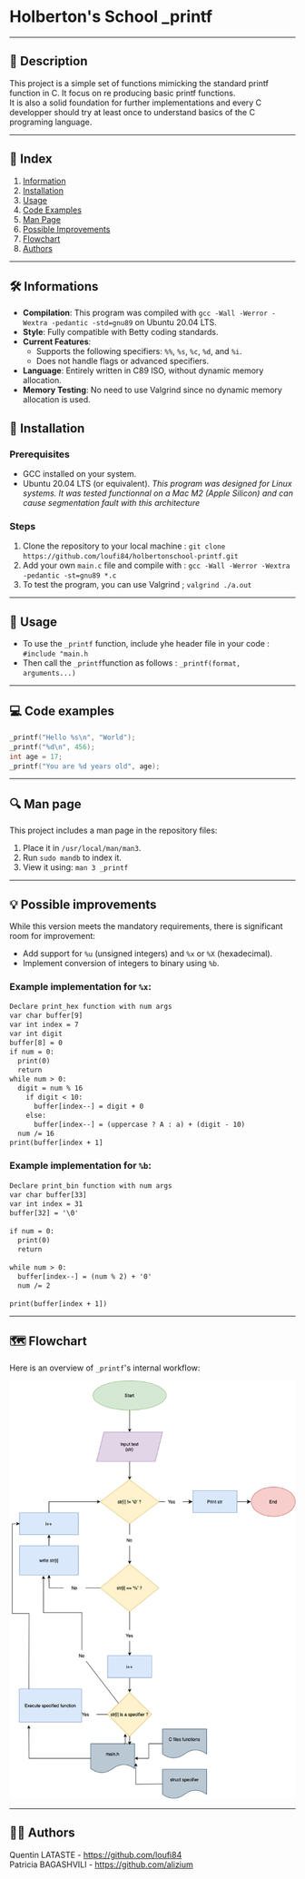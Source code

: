 # Holberton's School _printf

***

## 📝 Description
This project is a simple set of functions mimicking the standard printf function in C. It focus on re producing basic printf functions.  
It is also a solid foundation for further implementations and every C developper should try at least once to understand basics of the C programing language.

***

## 📂 Index
1. [Information](#information)
2. [Installation](#installation)
3. [Usage](#usage)
4. [Code Examples](#code-examples)
5. [Man Page](#man-page)
6. [Possible Improvements](#possible-improvements)
7. [Flowchart](#flowchart)
8. [Authors](#authors)

***

## 🛠️ Informations
- **Compilation**: This program was compiled with `gcc -Wall -Werror -Wextra -pedantic -std=gnu89` on Ubuntu 20.04 LTS.
- **Style**: Fully compatible with Betty coding standards.
- **Current Features**:
  - Supports the following specifiers: `%%`, `%s`, `%c`, `%d`, and `%i`.
  - Does not handle flags or advanced specifiers.
- **Language**: Entirely written in C89 ISO, without dynamic memory allocation.
- **Memory Testing**: No need to use Valgrind since no dynamic memory allocation is used.

## 🚀 Installation
### Prerequisites
- GCC installed on your system.
- Ubuntu 20.04 LTS (or equivalent).
*This program was designed for Linux systems. It was tested functionnal on a Mac M2 (Apple Silicon) and can cause segmentation fault with this architecture*

### Steps
1. Clone the repository to your local machine : `git clone https://github.com/loufi84/holbertonschool-printf.git`
2. Add your own `main.c` file and compile with : `gcc -Wall -Werror -Wextra -pedantic -st=gnu89 *.c`
3. To test the program, you can use Valgrind ; `valgrind ./a.out`

***

## 📖 Usage
- To use the `_printf` function, include yhe header file in your code : `#include "main.h`
- Then call the `_printf`function as follows : `_printf(format, arguments...)`

***

## 💻 Code examples
```c
_printf("Hello %s\n", "World");  
_printf("%d\n", 456);  
int age = 17;  
_printf("You are %d years old", age);
```

***

## 🔍 Man page
This project includes a man page in the repository files:
1. Place it in `/usr/local/man/man3`.
2. Run `sudo mandb` to index it.
3. View it using: `man 3 _printf`

***

## 💡 Possible improvements 
While this version meets the mandatory requirements, there is significant room for improvement:
- Add support for `%u` (unsigned integers) and `%x` or `%X` (hexadecimal).
- Implement conversion of integers to binary using `%b`.

### Example implementation for `%x`:
```
Declare print_hex function with num args
var char buffer[9]
var int index = 7
var int digit
buffer[8] = 0
if num = 0:
  print(0)
  return
while num > 0:
  digit = num % 16
    if digit < 10:
      buffer[index--] = digit + 0
    else:
      buffer[index--] = (uppercase ? A : a) + (digit - 10)
  num /= 16
print(buffer[index + 1]
```

### Example implementation for `%b`:
```
Declare print_bin function with num args
var char buffer[33]
var int index = 31
buffer[32] = '\0'

if num = 0:
  print(0)
  return

while num > 0:
  buffer[index--] = (num % 2) + '0'
  num /= 2

print(buffer[index + 1])
```

***

## 🗺️ Flowchart
Here is an overview of `_printf`'s internal workflow:  


![Printf Diagram](https://github.com/loufi84/holbertonschool-printf/blob/main/_printf_flowchart_final.drawio.png)

***

## 🧑‍💻 Authors
Quentin LATASTE - https://github.com/loufi84 \
Patricia BAGASHVILI - https://github.com/alizium 
